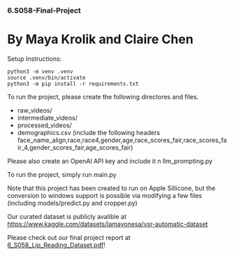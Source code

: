 ### 6.S058-Final-Project

# By Maya Krolik and Claire Chen

Setup Instructions:

```console
python3 -m venv .venv
source .venv/bin/activate
python3 -m pip install -r requirements.txt
```

To run the project, please create the following directores and files.
* raw_videos/
* intermediate_videos/
* processed_videos/
* demographics.csv (include the following headers face_name_align,race,race4,gender,age,race_scores_fair,race_scores_fair_4,gender_scores_fair,age_scores_fair)

Please also create an OpenAI API key and include it n llm_prompting.py

To run the project, simply run main.py

Note that this project has been created to run on Apple Sillicone, but the conversion to windows support is possible via modifying a few files (including models/predict.py and cropper.py)

Our curated dataset is publicly avalible at https://www.kaggle.com/datasets/lamayonesa/vsr-automatic-dataset

Please check out our final project report at [6_S058_Lip_Reading_Dataset.pdf](https://github.com/mayakrolik/6.S058-Final-Project/blob/main/6_S058_Lip_Reading_Dataset.pdf)!